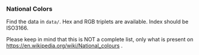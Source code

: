 ### National Colors

Find the data in `data/`. Hex and RGB triplets are available. Index should be ISO3166.

Please keep in mind that this is NOT a complete list, only what is present on https://en.wikipedia.org/wiki/National_colours .
